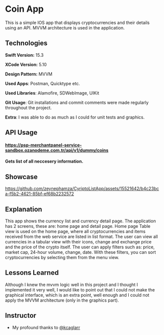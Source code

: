 
# Coin App

This is a simple IOS app that displays cryptocurrencies and their details using an API. MVVM architecture is used in the application.


## Technologies

**Swift Version:** 15.3

**XCode Version:** 5.10

**Design Pattern:** MVVM

**Used Apps**: Postman, Quicktype etc.

**Used Libraries**: Alamofire, SDWebImage, UIKit

**Git Usage**: Git installations and commit comments were made regularly throughout the project. 

**Extra**: I was able to do as much as I could for unit tests and graphics.


  
## API Usage

#### https://psp-merchantpanel-service-sandbox.ozanodeme.com.tr/api/v1/dummy/coins

#### Gets list of all neccesery information.



  
## Showcase
 
https://github.com/zeynephamza/CyriptoListApp/assets/15521642/b4c23bca-f5b2-4621-85bf-ef68b2232572


## Explanation

This app shows the currency list and currency detail page. The application has 2 screens, these are: home page and detail page.
Home page
Table view is used on the home page, where all cryptocurrencies and items received from the web service are listed in list format.
The user can view all currencies in a tabular view with their icons, change and exchange price and the price of the crypto itself.
The user can apply filters such as: price, market cap, 24-hour volume, change, date. With these filters, you can sort cryptocurrencies by selecting them from the menu view.

  
## Lessons Learned

Although I knew the mvvm logic well in this project and I thought I implemented it very well, I would like to point out that I could not make the graphical interface, which is an extra point, well enough and I could not apply the MVVM architecture (only in the graphics part).

  
## Instructor

- My profound thanks to [@kcaglarr](https://www.github.com/kcaglarr) 

  
